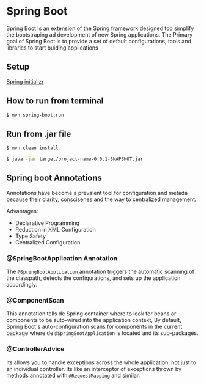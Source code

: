 # Spring Boot

Spring Boot is an extension of the Spring framework designed too simplify the 
bootstraping ad development of new Spring applications. The Primary goal of Spring
Boot is to provide a set of default configurations, tools and libraries to start
buiding applications

## Setup

[Spring initializr](https://start.spring.io/)

## How to run from terminal

```bash
$ mvn spring-boot:run
```

## Run from .jar file

```bash
$ mvn clean install
```

```bash
$ java -jar target/project-name-0.0.1-SNAPSHOT.jar
```

## Spring boot Annotations

Annotations have become a prevalent tool for configuration and metada because their
clarity, conscisenes and the way to centralized management.

Advantages:
* Declarative Programming
* Reduction in XML Configuration
* Type Safety
* Centralized Configuration

### @SpringBootApplication Annotation

The `@SpringBootApplication` annotation triggers the automatic scanning of the 
classpath, detects the configurations, and sets up the application accordingly.

### @ComponentScan

This annotation tells de Spring container where to look for beans or components
to be auto-wired into the application context, By default, Spring Boot's auto-configuration
scans for components in the current package where de `@SpringBootApplication` is located and its
sub-packages.

### @ControllerAdvice

Its allows you to handle exceptions across the whole application, not just to an individual controller. 
Its like an interceptor of exceptions thrown by methods annotated with `@RequestMapping` and similar.
